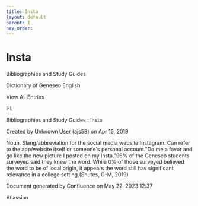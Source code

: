 ```yaml
---
title: Insta
layout: default
parent: I
nav_order:
---
```


# Insta

Bibliographies and Study Guides

Dictionary of Geneseo English

View All Entries

I-L

Bibliographies and Study Guides : Insta

Created by  Unknown User (ajs58) on Apr 15, 2019

Noun. Slang/abbreviation for the social media website Instagram. Can refer to the app/website itself or someone's personal account.&quot;Do me a favor and go like the new picture I posted on my Insta.&quot;96% of the Geneseo students surveyed said they knew the word. While 0% of those surveyed believed the word to be of local origin, it appears the word still has significant relevance in a college setting.(Shutes, G-M, 2019)

Document generated by Confluence on May 22, 2023 12:37

Atlassian
